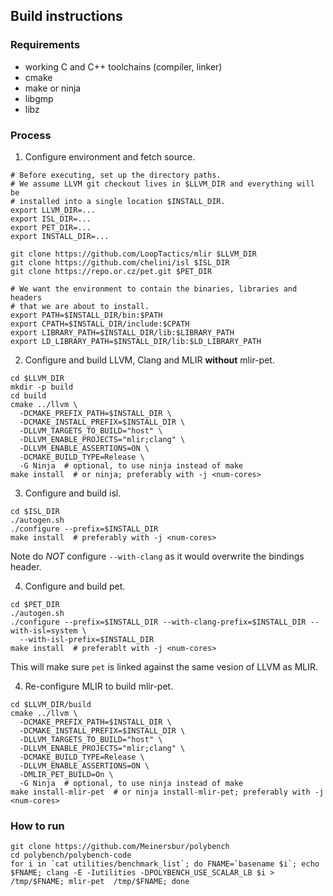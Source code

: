 ## Build instructions

### Requirements
- working C and C++ toolchains (compiler, linker)
- cmake
- make or ninja
- libgmp
- libz

### Process

1. Configure environment and fetch source.

```
# Before executing, set up the directory paths.
# We assume LLVM git checkout lives in $LLVM_DIR and everything will be
# installed into a single location $INSTALL_DIR.
export LLVM_DIR=...
export ISL_DIR=...
export PET_DIR=...
export INSTALL_DIR=...

git clone https://github.com/LoopTactics/mlir $LLVM_DIR
git clone https://github.com/chelini/isl $ISL_DIR
git clone https://repo.or.cz/pet.git $PET_DIR

# We want the environment to contain the binaries, libraries and headers
# that we are about to install.
export PATH=$INSTALL_DIR/bin:$PATH
export CPATH=$INSTALL_DIR/include:$CPATH
export LIBRARY_PATH=$INSTALL_DIR/lib:$LIBRARY_PATH
export LD_LIBRARY_PATH=$INSTALL_DIR/lib:$LD_LIBRARY_PATH
```

2. Configure and build LLVM, Clang and MLIR **without** mlir-pet.

```
cd $LLVM_DIR
mkdir -p build
cd build
cmake ../llvm \
  -DCMAKE_PREFIX_PATH=$INSTALL_DIR \
  -DCMAKE_INSTALL_PREFIX=$INSTALL_DIR \
  -DLLVM_TARGETS_TO_BUILD="host" \
  -DLLVM_ENABLE_PROJECTS="mlir;clang" \
  -DLLVM_ENABLE_ASSERTIONS=ON \
  -DCMAKE_BUILD_TYPE=Release \
  -G Ninja  # optional, to use ninja instead of make
make install  # or ninja; preferably with -j <num-cores>
```

3. Configure and build isl.

```
cd $ISL_DIR
./autogen.sh
./configure --prefix=$INSTALL_DIR
make install  # preferably with -j <num-cores>
```

Note do _NOT_ configure `--with-clang` as it would overwrite the bindings
header.

4. Configure and build pet.

```
cd $PET_DIR
./autogen.sh
./configure --prefix=$INSTALL_DIR --with-clang-prefix=$INSTALL_DIR --with-isl=system \
  --with-isl-prefix=$INSTALL_DIR
make install  # preferablt with -j <num-cores>
```

This will make sure `pet` is linked against the same vesion of LLVM as MLIR.

4. Re-configure MLIR to build mlir-pet.

```
cd $LLVM_DIR/build
cmake ../llvm \
  -DCMAKE_PREFIX_PATH=$INSTALL_DIR \
  -DCMAKE_INSTALL_PREFIX=$INSTALL_DIR \
  -DLLVM_TARGETS_TO_BUILD="host" \
  -DLLVM_ENABLE_PROJECTS="mlir;clang" \
  -DCMAKE_BUILD_TYPE=Release \
  -DLLVM_ENABLE_ASSERTIONS=ON \
  -DMLIR_PET_BUILD=On \
  -G Ninja  # optional, to use ninja instead of make
make install-mlir-pet  # or ninja install-mlir-pet; preferably with -j <num-cores>
```

### How to run

```
git clone https://github.com/Meinersbur/polybench
cd polybench/polybench-code
for i in `cat utilities/benchmark_list`; do FNAME=`basename $i`; echo $FNAME; clang -E -Iutilities -DPOLYBENCH_USE_SCALAR_LB $i > /tmp/$FNAME; mlir-pet  /tmp/$FNAME; done
```

